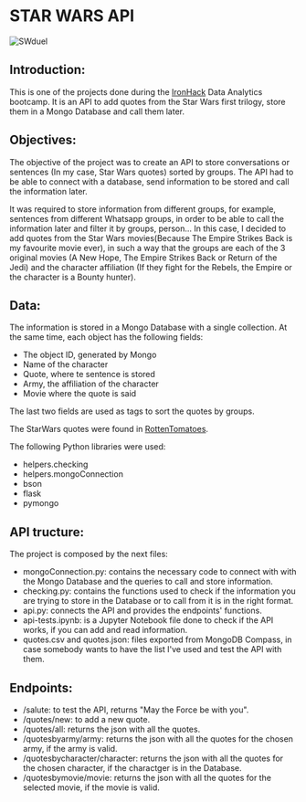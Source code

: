# STAR WARS API

![SWduel](https://images.fineartamerica.com/images/artworkimages/mediumlarge/1/1-vader-vs-luke-nathan-shegrud.jpg)


## Introduction:

This is one of the projects done during the [IronHack](https://www.ironhack.com/en) Data Analytics bootcamp. It is an API to add quotes from the Star Wars first trilogy, store them in a Mongo Database and call them later.


## Objectives:

The objective of the project was to create an API to store conversations or sentences (In my case, Star Wars quotes) sorted by groups. The API had to be able to connect with a database, send information to be stored and call the information later. 

It was required to store information from different groups, for example, sentences from different Whatsapp groups, in order to be able to call the information later and filter it by groups, person... In this case, I decided to add quotes from the Star Wars movies(Because The Empire Strikes Back is my favourite movie ever), in such a way that the groups are each of the 3 original movies (A New Hope, The Empire Strikes Back or Return of the Jedi) and the character affiliation (If they fight for the Rebels, the Empire or the character is a Bounty hunter).


## Data:

The information is stored in a Mongo Database with a single collection. At the same time, each object has the following fields:
- The object ID, generated by Mongo
- Name of the character
- Quote, where te sentence is stored
- Army, the affiliation of the character
- Movie where the quote is said

The last two fields are used as tags to sort the quotes by groups.

The StarWars quotes were found in [RottenTomatoes](https://www.rottentomatoes.com/).

The following Python libraries were used:
- helpers.checking
- helpers.mongoConnection
- bson
- flask
- pymongo


## API tructure:

The project is composed by the next files:
- mongoConnection.py: contains the necessary code to connect with with the Mongo Database and the queries to call and store information.
- checking.py: contains the functions used to check if the information you are trying to store in the Database or to call from it is in the right format.
- api.py: connects the API and provides the endpoints' functions.
- api-tests.ipynb: is a Jupyter Notebook file done to check if the API works, if you can add and read information.
- quotes.csv and quotes.json: files exported from MongoDB Compass, in case somebody wants to have the list I've used and test the API with them.


## Endpoints:
- /salute: to test the API, returns "May the Force be with you".
- /quotes/new: to add a new quote.
- /quotes/all: returns the json with all the quotes.
- /quotesbyarmy/army: returns the json with all the quotes for the chosen army, if the army is valid.
- /quotesbycharacter/character: returns the json with all the quotes for the chosen character, if the charactger is in the Database.
- /quotesbymovie/movie: returns the json with all the quotes for the selected movie, if the movie is valid.
